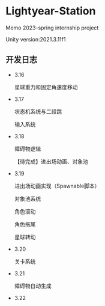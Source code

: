 # Lightyear-Station
Memo 2023-spring internship project

Unity version:2021.3.11f1



## 开发日志

- 3.16

  星球重力和固定角速度移动

- 3.17

  状态机系统与二段跳
  
  输入系统

- 3.18

  障碍物逻辑

  【待完成】进出场动画、对象池

- 3.19

  进出场动画实现（Spawnable脚本）

  对象池系统

  角色滚动

  角色拖尾

  星球转动

- 3.20

  关卡系统

- 3.21

  障碍物自动生成

- 3.22
